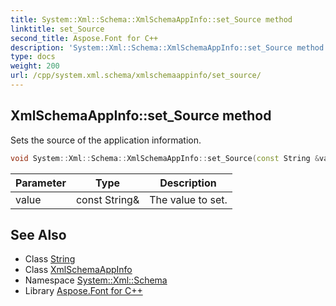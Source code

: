 ```yaml
---
title: System::Xml::Schema::XmlSchemaAppInfo::set_Source method
linktitle: set_Source
second_title: Aspose.Font for C++
description: 'System::Xml::Schema::XmlSchemaAppInfo::set_Source method. Sets the source of the application information in C++.'
type: docs
weight: 200
url: /cpp/system.xml.schema/xmlschemaappinfo/set_source/
---
```

## XmlSchemaAppInfo::set_Source method


Sets the source of the application information.

```cpp
void System::Xml::Schema::XmlSchemaAppInfo::set_Source(const String &value)
```


| Parameter | Type | Description |
| --- | --- | --- |
| value | const String\& | The value to set. |

## See Also

* Class [String](../../../system/string/)
* Class [XmlSchemaAppInfo](../)
* Namespace [System::Xml::Schema](../../)
* Library [Aspose.Font for C++](../../../)
